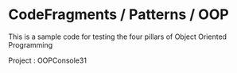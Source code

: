 
# CodeFragments / Patterns / OOP

This is a sample code for testing the four pillars of Object Oriented Programming

Project : OOPConsole31

### 
